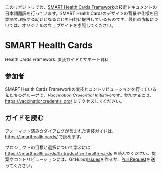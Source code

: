 このリポジトリでは、[SMART Health Cards Framework](https://shuuji3.xyz/smart-health-cards-framefork/)の技術ドキュメントの日本語翻訳を行っています。SMART Health Cardsのデザインの背景や仕様を日本語で理解する助けとなることを目的に提供しているものです。最新の情報については、オリジナルのウェブサイトを参照してください。

# SMART Health Cards
Health Cards Framework: 実装ガイドとサポート資料

## 参加者
SMART Health Cards Frameworkの実装とコントリビューションを行っている私たちのグループは、*Vaccination Credential Initiative*です。参加するには、https://vaccinationcredential.org/ にアクセスしてください。

## ガイドを読む
フォーマット済みのダイアログが含まれた実装ガイドは、https://smarthealth.cards/ で読めます。

プロジェクトの目標と選択について学ぶには https://smarthealth.cards/#introduction-health-cards を読んでください。提案やコントリビューションには、GitHubの[Issues](https://github.com/smart-on-fhir/health-cards/issues)を作るか、[Pull Request](https://github.com/smart-on-fhir/health-cards/pulls)を送ってください。
